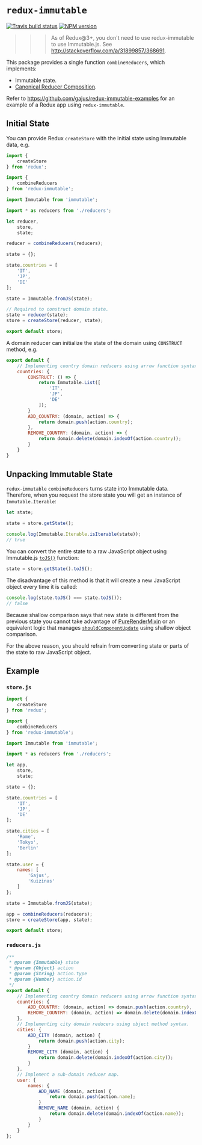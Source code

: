 # `redux-immutable`

[![Travis build status](http://img.shields.io/travis/gajus/redux-immutable/master.svg?style=flat-square)](https://travis-ci.org/gajus/redux-immutable)
[![NPM version](http://img.shields.io/npm/v/redux-immutable.svg?style=flat-square)](https://www.npmjs.org/package/redux-immutable)

>>> As of Redux@3+, you don't need to use redux-immutable to use Immutable.js. See http://stackoverflow.com/a/31899857/368691.

This package provides a single function `combineReducers`, which implements:

* Immutable state.
* [Canonical Reducer Composition](https://github.com/gajus/canonical-reducer-composition).

Refer to https://github.com/gajus/redux-immutable-examples for an example of a Redux app using `redux-immutable`.

## Initial State

You can provide Redux `createStore` with the initial state using Immutable data, e.g.

```js
import {
    createStore
} from 'redux';

import {
    combineReducers
} from 'redux-immutable';

import Immutable from 'immutable';

import * as reducers from './reducers';

let reducer,
    store,
    state;

reducer = combineReducers(reducers);

state = {};

state.countries = [
    'IT',
    'JP',
    'DE'
];

state = Immutable.fromJS(state);

// Required to construct domain state.
state = reducer(state);
store = createStore(reducer, state);

export default store;
```

A domain reducer can initialize the state of the domain using `CONSTRUCT` method, e.g.

```js
export default {
    // Implementing country domain reducers using arrow function syntax.
    countries: {
        CONSTRUCT: () => {
            return Immutable.List([
                'IT',
                'JP',
                'DE'
            ]);
        }
        ADD_COUNTRY: (domain, action) => {
            return domain.push(action.country);
        },
        REMOVE_COUNTRY: (domain, action) => {
            return domain.delete(domain.indexOf(action.country));
        }
    }
}
```

## Unpacking Immutable State

`redux-immutable` `combineReducers` turns state into Immutable data. Therefore, when you request the store state you will get an instance of `Immutable.Iterable`:

```js
let state;

state = store.getState();

console.log(Immutable.Iterable.isIterable(state));
// true
```

You can convert the entire state to a raw JavaScript object using Immutable.js [`toJS()`](https://facebook.github.io/immutable-js/docs/#/Iterable/toJS) function:

```js
state = store.getState().toJS();
```

The disadvantage of this method is that it will create a new JavaScript object every time it is called:

```js
console.log(state.toJS() === state.toJS());
// false
```

Because shallow comparison says that new state is different from the previous state you cannot take advantage of [PureRenderMixin](https://facebook.github.io/react/docs/pure-render-mixin.html) or an equivalent logic that manages [`shouldComponentUpdate`](https://facebook.github.io/react/docs/component-specs.html#updating-shouldcomponentupdate) using shallow object comparison.

For the above reason, you should refrain from converting state or parts of the state to raw JavaScript object.

## Example

### `store.js`

```js
import {
    createStore
} from 'redux';

import {
    combineReducers
} from 'redux-immutable';

import Immutable from 'immutable';

import * as reducers from './reducers';

let app,
    store,
    state;

state = {};

state.countries = [
    'IT',
    'JP',
    'DE'
];

state.cities = [
    'Rome',
    'Tokyo',
    'Berlin'
];

state.user = {
    names: [
        'Gajus',
        'Kuizinas'
    ]
};

state = Immutable.fromJS(state);

app = combineReducers(reducers);
store = createStore(app, state);

export default store;
```

### `reducers.js`

```js
/**
 * @param {Immutable} state
 * @param {Object} action
 * @param {String} action.type
 * @param {Number} action.id
 */
export default {
    // Implementing country domain reducers using arrow function syntax.
    countries: {
        ADD_COUNTRY: (domain, action) => domain.push(action.country),
        REMOVE_COUNTRY: (domain, action) => domain.delete(domain.indexOf(action.country))
    },
    // Implementing city domain reducers using object method syntax.
    cities: {
        ADD_CITY (domain, action) {
            return domain.push(action.city);
        }
        REMOVE_CITY (domain, action) {
            return domain.delete(domain.indexOf(action.city));
        }
    },
    // Implement a sub-domain reducer map.
    user: {
        names: {
            ADD_NAME (domain, action) {
                return domain.push(action.name);
            }
            REMOVE_NAME (domain, action) {
                return domain.delete(domain.indexOf(action.name));
            }
        }
    }
};
```
